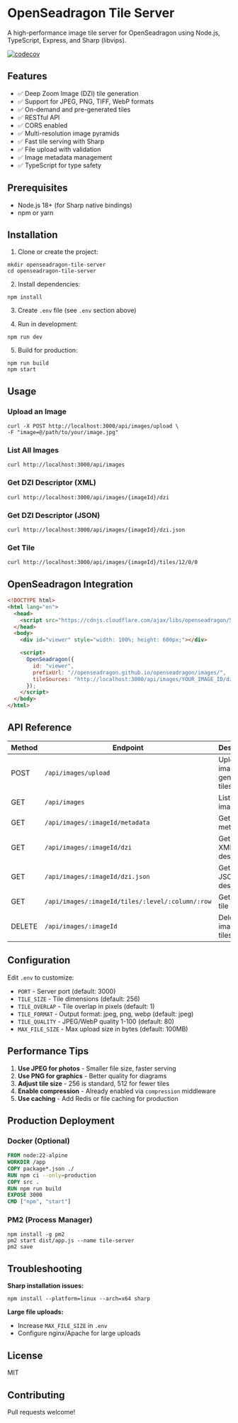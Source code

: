 # OpenSeadragon Tile Server

A high-performance image tile server for OpenSeadragon using Node.js, TypeScript, Express, and Sharp (libvips).

[![codecov](https://codecov.io/gh/rssaini01/openseadragon-tile-server/branch/main/graph/badge.svg)](https://codecov.io/gh/rssaini01/openseadragon-tile-server)

## Features

- ✅ Deep Zoom Image (DZI) tile generation
- ✅ Support for JPEG, PNG, TIFF, WebP formats
- ✅ On-demand and pre-generated tiles
- ✅ RESTful API
- ✅ CORS enabled
- ✅ Multi-resolution image pyramids
- ✅ Fast tile serving with Sharp
- ✅ File upload with validation
- ✅ Image metadata management
- ✅ TypeScript for type safety

## Prerequisites

- Node.js 18+ (for Sharp native bindings)
- npm or yarn

## Installation

1. Clone or create the project:

```shell
mkdir openseadragon-tile-server
cd openseadragon-tile-server
```

2. Install dependencies:

```shell
npm install
```

3. Create `.env` file (see `.env` section above)

4. Run in development:

```shell
npm run dev
```

5. Build for production:

```shell
npm run build
npm start
```

## Usage

### Upload an Image

```shell
curl -X POST http://localhost:3000/api/images/upload \
-F "image=@/path/to/your/image.jpg"
```

### List All Images

```shell
curl http://localhost:3000/api/images
```

### Get DZI Descriptor (XML)

```shell
curl http://localhost:3000/api/images/{imageId}/dzi
```

### Get DZI Descriptor (JSON)

```shell
curl http://localhost:3000/api/images/{imageId}/dzi.json
```

### Get Tile

```shell
curl http://localhost:3000/api/images/{imageId}/tiles/12/0/0
```

## OpenSeadragon Integration

```html
<!DOCTYPE html>
<html lang="en">
  <head>
    <script src="https://cdnjs.cloudflare.com/ajax/libs/openseadragon/5.0.1/openseadragon.min.js"></script>
  </head>
  <body>
    <div id="viewer" style="width: 100%; height: 600px;"></div>

    <script>
      OpenSeadragon({
        id: "viewer",
        prefixUrl: "//openseadragon.github.io/openseadragon/images/",
        tileSources: "http://localhost:3000/api/images/YOUR_IMAGE_ID/dzi",
      });
    </script>
  </body>
</html>
```

## API Reference

| Method | Endpoint                                         | Description                     |
| ------ | ------------------------------------------------ | ------------------------------- |
| POST   | `/api/images/upload`                             | Upload image and generate tiles |
| GET    | `/api/images`                                    | List all images                 |
| GET    | `/api/images/:imageId/metadata`                  | Get image metadata              |
| GET    | `/api/images/:imageId/dzi`                       | Get DZI XML descriptor          |
| GET    | `/api/images/:imageId/dzi.json`                  | Get DZI JSON descriptor         |
| GET    | `/api/images/:imageId/tiles/:level/:column/:row` | Get specific tile               |
| DELETE | `/api/images/:imageId`                           | Delete image and tiles          |

## Configuration

Edit `.env` to customize:

- `PORT` - Server port (default: 3000)
- `TILE_SIZE` - Tile dimensions (default: 256)
- `TILE_OVERLAP` - Tile overlap in pixels (default: 1)
- `TILE_FORMAT` - Output format: jpeg, png, webp (default: jpeg)
- `TILE_QUALITY` - JPEG/WebP quality 1-100 (default: 80)
- `MAX_FILE_SIZE` - Max upload size in bytes (default: 100MB)

## Performance Tips

1. **Use JPEG for photos** - Smaller file size, faster serving
2. **Use PNG for graphics** - Better quality for diagrams
3. **Adjust tile size** - 256 is standard, 512 for fewer tiles
4. **Enable compression** - Already enabled via `compression` middleware
5. **Use caching** - Add Redis or file caching for production

## Production Deployment

### Docker (Optional)

```Dockerfile
FROM node:22-alpine
WORKDIR /app
COPY package*.json ./
RUN npm ci --only=production
COPY src .
RUN npm run build
EXPOSE 3000
CMD ["npm", "start"]
```

### PM2 (Process Manager)

```shell
npm install -g pm2
pm2 start dist/app.js --name tile-server
pm2 save
```

## Troubleshooting

**Sharp installation issues:**

```shell
npm install --platform=linux --arch=x64 sharp
```

**Large file uploads:**

- Increase `MAX_FILE_SIZE` in `.env`
- Configure nginx/Apache for large uploads

## License

MIT

## Contributing

Pull requests welcome!
